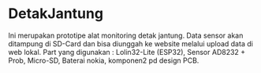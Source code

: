 # DetakJantung

Ini merupakan prototipe alat monitoring detak jantung. Data sensor akan ditampung di SD-Card dan bisa diunggah ke website melalui upload data di web lokal. Part yang digunakan : Lolin32-Lite (ESP32), Sensor AD8232 + Prob, Micro-SD, Baterai nokia, komponen2 pd design PCB.
